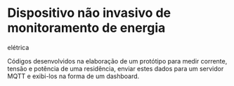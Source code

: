 # Dispositivo não invasivo de monitoramento de energia
elétrica

Códigos desenvolvidos na elaboração de um protótipo para medir corrente, tensão e potência de uma residência, enviar estes dados para um servidor MQTT e exibi-los na forma de um dashboard.
